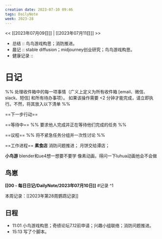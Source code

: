 ```yaml
---
creation date: 2023-07-10 09:46
tags: DailyNote
week: 2023-28
---
```


<< [[2023年07月09日]] | [[2023年07月11日]] >>


- 总结 :: 鸟鸟游戏构思；消防推进。
- 晨记 :: stable diffusion；midjourney创业研究；鸟鸟游戏构思。
- 健康记录 :: 

# 日记
%% 处理收件箱中的每一项事情（广义上定义为所有收件箱 [email、微信、slack、短信] 和所有待办事项）。 如果该操作需要 <2 分钟才能完成，请立即执行。不然，将其放入以下清单 %% 

==下一步行动==



==等待中==
%% 要求他人完成并正在等待他们完成的任务 %%

==议程==
%% 将不紧急任务分组并一次性讨论 %%

==工作进程==
**素食店**
消防问题推进；
月饼交给谭店；

**小鸟游**
blender和ue4想一想要不要学
像素动画，得问一下luhua动画他会不会做


## 鸟崽
**[[00 - 每日日记/DailyNote/2023年07月10日]]**
#记录 
^1

本周记录：[[2023年第28周鹦鹉记录]]

## 日程
- <time>11:01</time> 小鸟游戏构思；奇绩论坛7.12前申请；兴趣小组联络；消防问题推进。
- <time>15:13</time> 写了个脚本。